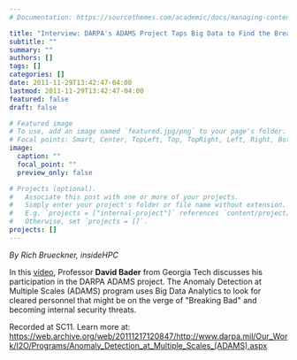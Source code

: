 ```yaml
---
# Documentation: https://sourcethemes.com/academic/docs/managing-content/

title: "Interview: DARPA's ADAMS Project Taps Big Data to Find the Breaking Bad"
subtitle: ""
summary: ""
authors: []
tags: []
categories: []
date: 2011-11-29T13:42:47-04:00
lastmod: 2011-11-29T13:42:47-04:00
featured: false
draft: false

# Featured image
# To use, add an image named `featured.jpg/png` to your page's folder.
# Focal points: Smart, Center, TopLeft, Top, TopRight, Left, Right, BottomLeft, Bottom, BottomRight.
image:
  caption: ""
  focal_point: ""
  preview_only: false

# Projects (optional).
#   Associate this post with one or more of your projects.
#   Simply enter your project's folder or file name without extension.
#   E.g. `projects = ["internal-project"]` references `content/project/deep-learning/index.md`.
#   Otherwise, set `projects = []`.
projects: []
---
```


*By Rich Brueckner, insideHPC*

In this [video](https://www.youtube.com/watch?v=oynCgx8XEIc), Professor **David Bader** from Georgia Tech discusses his participation in the DARPA ADAMS project. The Anomaly Detection at Multiple Scales (ADAMS) program uses Big Data Analytics to look for cleared personnel that might be on the verge of "Breaking Bad" and becoming internal security threats.

Recorded at SC11. Learn more at: 
https://web.archive.org/web/20111217120847/http://www.darpa.mil/Our_Work/I2O/Programs/Anomaly_Detection_at_Multiple_Scales_(ADAMS).aspx

